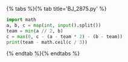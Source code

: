 {% tabs %}{% tab title='BJ_2875.py' %}

```py
import math
a, b, c = map(int, input().split())
team = min(a // 2, b)
c = max(0, c - (a - team * 2) - (b - team))
print(team - math.ceil(c / 3))
```

{% endtab %}{% endtabs %}
